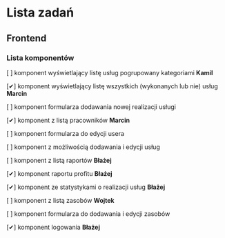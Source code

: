 # Lista zadań

## Frontend

### Lista komponentów

[ ] komponent wyświetlający listę usług pogrupowany kategoriami **Kamil**

[✔] komponent wyświetlający listę wszystkich (wykonanych lub nie) usług **Marcin**

[ ] komponent formularza dodawania nowej realizacji usługi

[✔] komponent z listą pracowników **Marcin**

[ ] komponent formularza do edycji usera

[ ] komponent z możliwością dodawania i edycji usług

[ ] komponent z listą raportów **Błażej**

[✔] komponent raportu profitu **Błażej**

[✔] komponent ze statystykami o realizacji usług **Błażej**

[ ] komponent z listą zasobów **Wojtek**

[ ] komponent formularza do dodawania i edycji zasobów

[✔] komponent logowania **Błażej**

